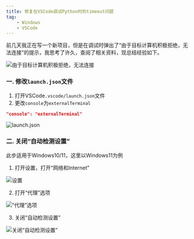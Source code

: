```yaml
---
title: 修复在VSCode调试Python时的timeout问题
tag: 
    - Windows
    - VSCode
---
```


前几天我正在写一个新项目，但是在调试时弹出了“由于目标计算机积极拒绝，无法连接”的提示，我思考了许久，查阅了相关资料，现总结经验如下。

<!-- more -->

![由于目标计算机积极拒绝，无法连接](https://image.hestudio.net/img/2022/12/11/6395a0a055837.png)

### 一. 修改`launch.json`文件
1. 打开VSCode`.vscode/launch.json`文件
2. 更改`console`为`externalTerminal`
```json
"console": "externalTerminal"
```

![launch.json](https://image.hestudio.net/img/2022/12/11/6395a0a6bb468.png)

### 二. 关闭“自动检测设置”
此步适用于Windows10/11，这里以Windows11为例
1. 打开设置，打开“网络和Internet”

![设置](https://image.hestudio.net/img/2022/12/11/6395a0a20573c.png)

2. 打开“代理”选项

![“代理”选项](https://image.hestudio.net/img/2022/12/11/6395a0a3abb45.png)

3. 关闭“自动检测设置”

![关闭“自动检测设置”](https://image.hestudio.net/img/2022/12/11/6395a0a542201.png)


